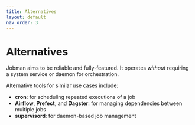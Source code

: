 ```yaml
---
title: Alternatives
layout: default
nav_order: 3
---
```


# Alternatives

Jobman aims to be reliable and fully-featured. It operates *without* requiring a system service or daemon for orchestration.

Alternative tools for similar use cases include:
* **cron**: for scheduling repeated executions of a job
* **Airflow**, **Prefect**, and **Dagster**: for managing dependencies between multiple jobs
* **supervisord**: for daemon-based job management
